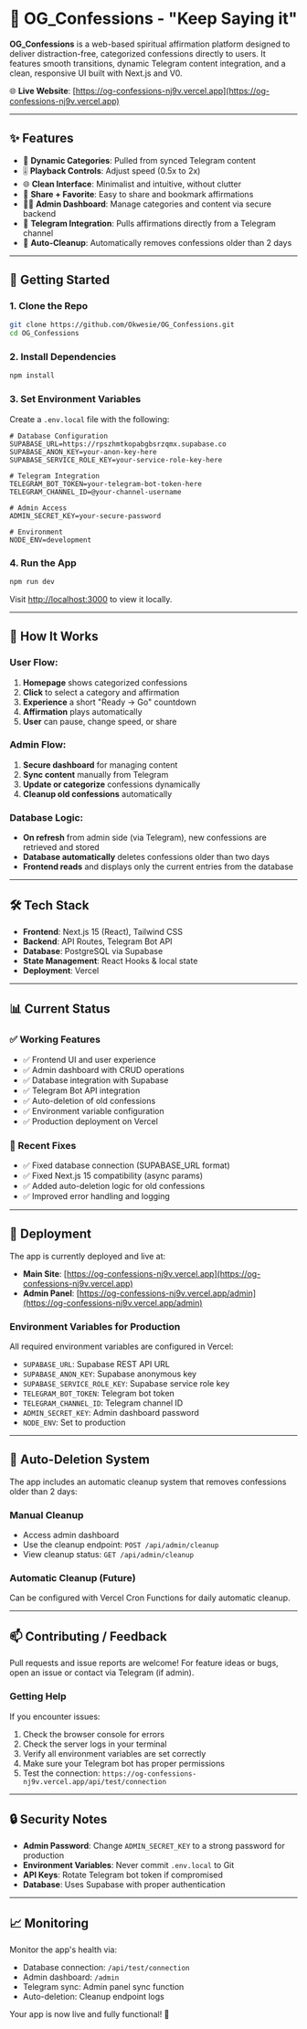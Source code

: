 # 🙏 OG_Confessions - "Keep Saying it"

**OG_Confessions** is a web-based spiritual affirmation platform designed to deliver distraction-free, categorized confessions directly to users. It features smooth transitions, dynamic Telegram content integration, and a clean, responsive UI built with Next.js and V0.

🌐 **Live Website**: [https://og-confessions-nj9v.vercel.app](https://og-confessions-nj9v.vercel.app) 

---

## ✨ Features
- 📂 **Dynamic Categories**: Pulled from synced Telegram content
- 🎚️ **Playback Controls**: Adjust speed (0.5x to 2x)
- 🌐 **Clean Interface**: Minimalist and intuitive, without clutter
- 📲 **Share + Favorite**: Easy to share and bookmark affirmations
- 🧑‍💼 **Admin Dashboard**: Manage categories and content via secure backend
- 🤖 **Telegram Integration**: Pulls affirmations directly from a Telegram channel
- 🧹 **Auto-Cleanup**: Automatically removes confessions older than 2 days

---

## 🚀 Getting Started

### 1. Clone the Repo
```bash
git clone https://github.com/Okwesie/OG_Confessions.git
cd OG_Confessions
```

### 2. Install Dependencies
```bash
npm install
```

### 3. Set Environment Variables
Create a `.env.local` file with the following:

```env
# Database Configuration
SUPABASE_URL=https://rpszhmtkopabgbsrzqmx.supabase.co
SUPABASE_ANON_KEY=your-anon-key-here
SUPABASE_SERVICE_ROLE_KEY=your-service-role-key-here

# Telegram Integration
TELEGRAM_BOT_TOKEN=your-telegram-bot-token-here
TELEGRAM_CHANNEL_ID=@your-channel-username

# Admin Access
ADMIN_SECRET_KEY=your-secure-password

# Environment
NODE_ENV=development
```

### 4. Run the App
```bash
npm run dev
```

Visit [http://localhost:3000](http://localhost:3000) to view it locally.

---

## 🧠 How It Works

### User Flow:
1. **Homepage** shows categorized confessions
2. **Click** to select a category and affirmation
3. **Experience** a short "Ready → Go" countdown
4. **Affirmation** plays automatically
5. **User** can pause, change speed, or share

### Admin Flow:
1. **Secure dashboard** for managing content
2. **Sync content** manually from Telegram
3. **Update or categorize** confessions dynamically
4. **Cleanup old confessions** automatically

### Database Logic:
- **On refresh** from admin side (via Telegram), new confessions are retrieved and stored
- **Database automatically** deletes confessions older than two days
- **Frontend reads** and displays only the current entries from the database

---

## 🛠 Tech Stack
- **Frontend**: Next.js 15 (React), Tailwind CSS
- **Backend**: API Routes, Telegram Bot API
- **Database**: PostgreSQL via Supabase
- **State Management**: React Hooks & local state
- **Deployment**: Vercel

---

## 📊 Current Status

### ✅ Working Features
- ✅ Frontend UI and user experience
- ✅ Admin dashboard with CRUD operations
- ✅ Database integration with Supabase
- ✅ Telegram Bot API integration
- ✅ Auto-deletion of old confessions
- ✅ Environment variable configuration
- ✅ Production deployment on Vercel

### 🔧 Recent Fixes
- ✅ Fixed database connection (SUPABASE_URL format)
- ✅ Fixed Next.js 15 compatibility (async params)
- ✅ Added auto-deletion logic for old confessions
- ✅ Improved error handling and logging

---

## 🚀 Deployment

The app is currently deployed and live at:
- **Main Site**: [https://og-confessions-nj9v.vercel.app](https://og-confessions-nj9v.vercel.app)
- **Admin Panel**: [https://og-confessions-nj9v.vercel.app/admin](https://og-confessions-nj9v.vercel.app/admin)

### Environment Variables for Production
All required environment variables are configured in Vercel:
- `SUPABASE_URL`: Supabase REST API URL
- `SUPABASE_ANON_KEY`: Supabase anonymous key
- `SUPABASE_SERVICE_ROLE_KEY`: Supabase service role key
- `TELEGRAM_BOT_TOKEN`: Telegram bot token
- `TELEGRAM_CHANNEL_ID`: Telegram channel ID
- `ADMIN_SECRET_KEY`: Admin dashboard password
- `NODE_ENV`: Set to production

---

## 🧹 Auto-Deletion System

The app includes an automatic cleanup system that removes confessions older than 2 days:

### Manual Cleanup
- Access admin dashboard
- Use the cleanup endpoint: `POST /api/admin/cleanup`
- View cleanup status: `GET /api/admin/cleanup`

### Automatic Cleanup (Future)
Can be configured with Vercel Cron Functions for daily automatic cleanup.

---

## 📫 Contributing / Feedback

Pull requests and issue reports are welcome! For feature ideas or bugs, open an issue or contact via Telegram (if admin).

### Getting Help
If you encounter issues:
1. Check the browser console for errors
2. Check the server logs in your terminal
3. Verify all environment variables are set correctly
4. Make sure your Telegram bot has proper permissions
5. Test the connection: `https://og-confessions-nj9v.vercel.app/api/test/connection`

---

## 🔒 Security Notes

- **Admin Password**: Change `ADMIN_SECRET_KEY` to a strong password for production
- **Environment Variables**: Never commit `.env.local` to Git
- **API Keys**: Rotate Telegram bot token if compromised
- **Database**: Uses Supabase with proper authentication

---

## 📈 Monitoring

Monitor the app's health via:
- Database connection: `/api/test/connection`
- Admin dashboard: `/admin`
- Telegram sync: Admin panel sync function
- Auto-deletion: Cleanup endpoint logs

Your app is now live and fully functional! 🎉
